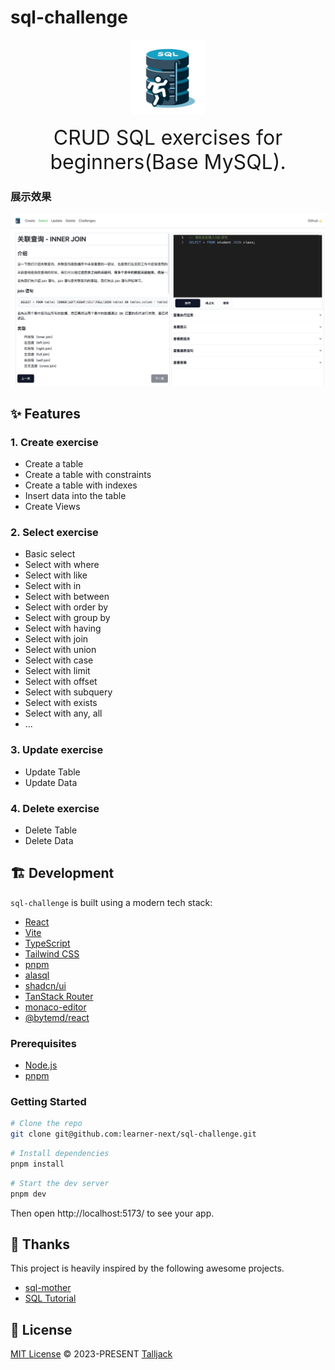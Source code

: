 # sql-challenge

<div align=center>
    <img src="/public/sql-challenge.svg" alt="sql-challenge" width="120">
</div>

<p align=center>
    <font size=6>CRUD SQL exercises for beginners(Base MySQL).</font>
</p>

### 展示效果

![展示图片](/public/show-select.png)

## ✨ Features

### 1. Create exercise

- Create a table
- Create a table with constraints
- Create a table with indexes
- Insert data into the table
- Create Views

### 2. Select exercise

- Basic select
- Select with where
- Select with like
- Select with in
- Select with between
- Select with order by
- Select with group by
- Select with having
- Select with join
- Select with union
- Select with case
- Select with limit
- Select with offset
- Select with subquery
- Select with exists
- Select with any, all
- ...

### 3. Update exercise

- Update Table
- Update Data

### 4. Delete exercise

- Delete Table
- Delete Data

## 🏗 Development

`sql-challenge` is built using a modern tech stack:

- [React](https://react.dev/learn)
- [Vite](https://vitejs.dev/)
- [TypeScript](https://www.typescriptlang.org/)
- [Tailwind CSS](https://tailwindcss.com/)
- [pnpm](https://pnpm.io/)
- [alasql](https://github.com/AlaSQL/alasql)
- [shadcn/ui](https://ui.shadcn.com/)
- [TanStack Router](https://tanstack.com/router/v1)
- [monaco-editor](https://github.com/microsoft/monaco-editor)
- [@bytemd/react](https://github.com/bytedance/bytemd)

### Prerequisites

- [Node.js](https://nodejs.org/)
- [pnpm](https://pnpm.io/)

### Getting Started

```bash
# Clone the repo
git clone git@github.com:learner-next/sql-challenge.git
```

```bash
# Install dependencies
pnpm install
```

```bash
# Start the dev server
pnpm dev
```

Then open http://localhost:5173/ to see your app.

## 🌸 Thanks

This project is heavily inspired by the following awesome projects.

- [sql-mother](https://github.com/liyupi/sql-mother)
- [SQL Tutorial](https://www.programiz.com/sql)

## 📝 License

[MIT License](https://github.com/learner-next/sql-challenge/blob/main/LICENSE) © 2023-PRESENT [Talljack](https://github.com/Talljack)
